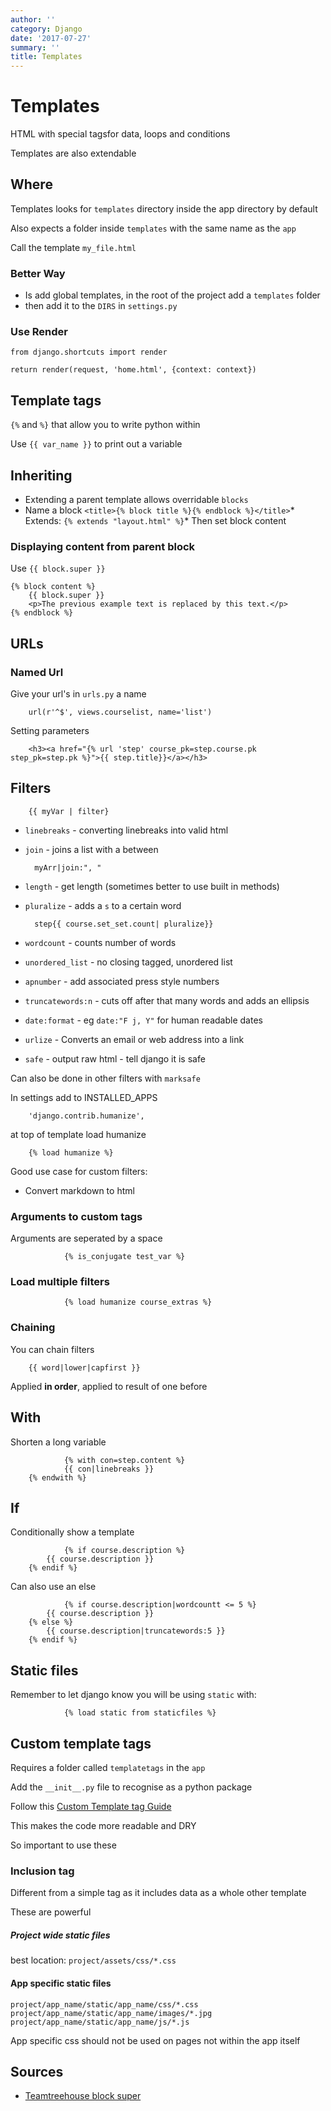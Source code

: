 ```yaml
---
author: ''
category: Django
date: '2017-07-27'
summary: ''
title: Templates
---
```

# Templates

HTML with special tagsfor data, loops and conditions

Templates are also extendable

## Where

Templates looks for `templates` directory inside the app directory by default

Also expects a folder inside `templates` with the same name as the `app`

Call the template `my_file.html`

### Better Way

* Is add global templates, in the root of the project add a `templates` folder
* then add it to the `DIRS` in `settings.py`

### Use Render

    from django.shortcuts import render

    return render(request, 'home.html', {context: context})

## Template tags

`{%` and `%}` that allow you to write python within

Use `{{ var_name }}` to print out a variable

## Inheriting

* Extending a parent template allows overridable `blocks`
* Name a block `<title>{% block title %}{% endblock %}</title>`* Extends: `{% extends "layout.html" %}`* Then set block content

### Displaying content from parent block

Use `{{ block.super }}`

    {% block content %}
        {{ block.super }}
        <p>The previous example text is replaced by this text.</p>
    {% endblock %}

## URLs

### Named Url

Give your url's in `urls.py` a name

        url(r'^$', views.courselist, name='list')

Setting parameters

        <h3><a href="{% url 'step' course_pk=step.course.pk step_pk=step.pk %}">{{ step.title}}</a></h3>

## Filters

        {{ myVar | filter}
* `linebreaks` - converting linebreaks into valid html
* `join` - joins a list with a between

        myArr|join:", "

* `length` - get length (sometimes better to use built in methods)
* `pluralize` - adds a `s` to a certain word

        step{{ course.set_set.count| pluralize}}
* `wordcount` - counts number of words
* `unordered_list` - no closing tagged, unordered list
* `apnumber` - add associated press style numbers
* `truncatewords:n` - cuts off after that many words and adds an ellipsis
* `date:format` - eg `date:"F j, Y"` for human readable dates
* `urlize` - Converts an email or web address into a link
* `safe` - output raw html - tell django it is safe

Can also be done in other filters with `marksafe`

In settings add to INSTALLED_APPS

        'django.contrib.humanize',

at top of template load humanize

        {% load humanize %}
Good use case for custom filters:

* Convert markdown to html

### Arguments to custom tags

Arguments are seperated by a space

                {% is_conjugate test_var %}
        
### Load multiple filters

                {% load humanize course_extras %}
        
### Chaining

You can chain filters

        {{ word|lower|capfirst }}
Applied **in order**, applied to result of one before

## With

Shorten a long variable

                {% with con=step.content %}
                {{ con|linebreaks }}
        {% endwith %}
        
## If

Conditionally show a template

                {% if course.description %}
            {{ course.description }}
        {% endif %}
        
Can also use an else

                {% if course.description|wordcountt <= 5 %}
            {{ course.description }}
        {% else %}
            {{ course.description|truncatewords:5 }}
        {% endif %}
        
## Static files

Remember to let django know you will be using `static` with:

                {% load static from staticfiles %}
        
## Custom template tags

Requires a folder called `templatetags` in the `app`

Add the `__init__.py` file to recognise as a python package

Follow this [Custom Template tag Guide](https://docs.djangoproject.com/en/1.11/howto/custom-template-tags/)

This makes the code more readable and DRY

So important to use these

### Inclusion tag

Different from a simple tag as it includes data as a whole other template

These are powerful

##### Project wide static files

best location: `project/assets/css/*.css`

#### App specific static files

`project/app_name/static/app_name/css/*.css`
`project/app_name/static/app_name/images/*.jpg`
`project/app_name/static/app_name/js/*.js`

App specific css should not be used on pages not within the app itself

## Sources

* [Teamtreehouse block super](https://teamtreehouse.com/community/what-is-the-purpose-of-blocksuper-in-django-template)
